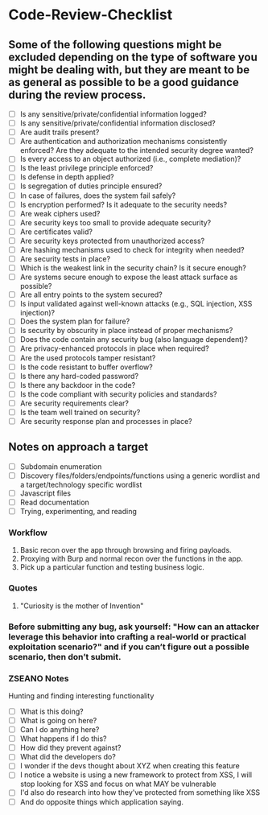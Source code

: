 # Code-Review-Checklist
## Some of the following questions might be excluded depending on the type of software you might be dealing with, but they are meant to be as general as possible to be a good guidance during the review process.

- [ ] Is any sensitive/private/confidential information logged?
- [ ] Is any sensitive/private/confidential information disclosed?
- [ ] Are audit trails present?
- [ ] Are authentication and authorization mechanisms consistently enforced? Are they adequate to the intended security degree wanted?
- [ ] Is every access to an object authorized (i.e., complete mediation)?
- [ ] Is the least privilege principle enforced?
- [ ] Is defense in depth applied?
- [ ] Is segregation of duties principle ensured?
- [ ] In case of failures, does the system fail safely?
- [ ] Is encryption performed? Is it adequate to the security needs?
- [ ] Are weak ciphers used?
- [ ] Are security keys too small to provide adequate security?
- [ ] Are certificates valid?
- [ ] Are security keys protected from unauthorized access?
- [ ] Are hashing mechanisms used to check for integrity when needed?
- [ ] Are security tests in place?
- [ ] Which is the weakest link in the security chain? Is it secure enough?
- [ ] Are systems secure enough to expose the least attack surface as possible?
- [ ] Are all entry points to the system secured?
- [ ] Is input validated against well-known attacks (e.g., SQL injection, XSS injection)?
- [ ] Does the system plan for failure?
- [ ] Is security by obscurity in place instead of proper mechanisms?
- [ ] Does the code contain any security bug (also language dependent)?
- [ ] Are privacy-enhanced protocols in place when required?
- [ ] Are the used protocols tamper resistant?
- [ ] Is the code resistant to buffer overflow?
- [ ] Is there any hard-coded password?
- [ ] Is there any backdoor in the code?
- [ ] Is the code compliant with security policies and standards?
- [ ] Are security requirements clear?
- [ ] Is the team well trained on security?
- [ ] Are security response plan and processes in place?

## Notes on approach a target

- [ ] Subdomain enumeration
- [ ] Discovery files/folders/endpoints/functions using a generic wordlist and a target/technology specific wordlist
- [ ] Javascript files
- [ ] Read documentation
- [ ] Trying, experimenting, and reading

### Workflow
1. Basic recon over the app through browsing and firing payloads.
2. Proxying with Burp and normal recon over the functions in the app.
3. Pick up a particular function and testing business logic.

### Quotes
1. "Curiosity is the mother of Invention"

### Before submitting any bug, ask yourself: "How can an attacker leverage this behavior into crafting a real-world or practical exploitation scenario?" and if you can’t figure out a possible scenario, then don’t submit. 

### ZSEANO Notes
Hunting and finding interesting functionality
- [ ] What is this doing? 
- [ ] What is going on here? 
- [ ] Can I do anything here?
- [ ] What happens if I do this? 
- [ ] How did they prevent against?
- [ ]  What did the developers do?
- [ ] I wonder if the devs thought about XYZ when creating this feature
- [ ] I notice a website is using a new framework to protect from XSS, I will stop looking for XSS and focus on what MAY be vulnerable
- [ ] I'd also do research into how they've protected from something like XSS
- [ ] And do opposite things which application saying.
